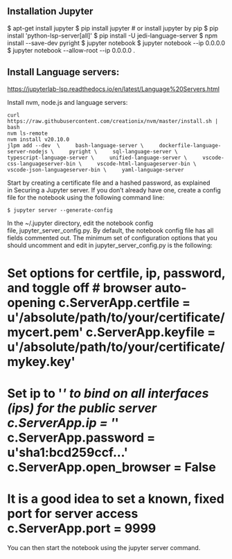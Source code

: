 
## Installation Jupyter
$ apt-get install jupyter
$ pip install jupyter  # or install jupyter by pip
$ pip install 'python-lsp-server[all]'
$ pip install -U jedi-language-server
$ npm install --save-dev pyright
$ jupyter notebook
$ jupyter notebook --ip 0.0.0.0
$ jupyter notebook --allow-root --ip 0.0.0.0 .

## Install Language servers:
https://jupyterlab-lsp.readthedocs.io/en/latest/Language%20Servers.html

Install nvm, node.js and language servers:

``` shell
curl https://raw.githubusercontent.com/creationix/nvm/master/install.sh | bash
nvm ls-remote
nvm install v20.10.0
jlpm add --dev  \     bash-language-server \     dockerfile-language-server-nodejs \     pyright \     sql-language-server \     typescript-language-server \     unified-language-server \     vscode-css-languageserver-bin \     vscode-html-languageserver-bin \     vscode-json-languageserver-bin \     yaml-language-server
```


Start by creating a certificate file and a hashed password, as explained in Securing a Jupyter server.
If you don’t already have one, create a config file for the notebook using the following command line:

```shell
$ jupyter server --generate-config 
```

In the ~/.jupyter directory, edit the notebook config file, jupyter_server_config.py. By default, the notebook config file has all fields commented out. The minimum set of configuration options that you should uncomment and edit in jupyter_server_config.py is the following:

# Set options for certfile, ip, password, and toggle off # browser auto-opening c.ServerApp.certfile = u'/absolute/path/to/your/certificate/mycert.pem' c.ServerApp.keyfile = u'/absolute/path/to/your/certificate/mykey.key'

# Set ip to '*' to bind on all interfaces (ips) for the public server c.ServerApp.ip = '*' c.ServerApp.password = u'sha1:bcd259ccf...' c.ServerApp.open_browser = False 
# It is a good idea to set a known, fixed port for server access c.ServerApp.port = 9999 


You can then start the notebook using the jupyter server command.
